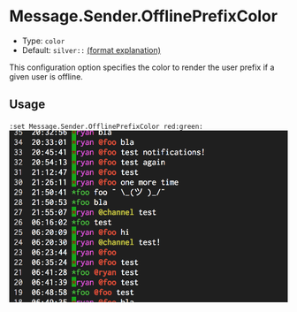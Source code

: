 # Message.Sender.OfflinePrefixColor

- Type: `color`
- Default: `silver::` [(format explanation)](../Colors.md)

This configuration option specifies the color to render the user prefix if a given user is
offline.

## Usage
`:set Message.Sender.OfflinePrefixColor red:green:`
![gifs/Message.Sender.OfflinePrefixColor.png](gifs/Message.Sender.OfflinePrefixColor.png)
